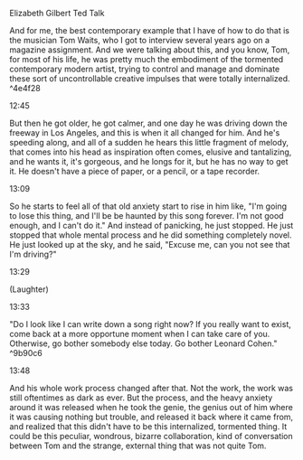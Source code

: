 Elizabeth Gilbert Ted Talk

And for me, the best contemporary example that I have of how to do that is the musician Tom Waits, who I got to interview several years ago on a magazine assignment. And we were talking about this, and you know, Tom, for most of his life, he was pretty much the embodiment of the tormented contemporary modern artist, trying to control and manage and dominate these sort of uncontrollable creative impulses that were totally internalized.  ^4e4f28

12:45

But then he got older, he got calmer, and one day he was driving down the freeway in Los Angeles, and this is when it all changed for him. And he's speeding along, and all of a sudden he hears this little fragment of melody, that comes into his head as inspiration often comes, elusive and tantalizing, and he wants it, it's gorgeous, and he longs for it, but he has no way to get it. He doesn't have a piece of paper, or a pencil, or a tape recorder. 

13:09

So he starts to feel all of that old anxiety start to rise in him like, "I'm going to lose this thing, and I'll be be haunted by this song forever. I'm not good enough, and I can't do it." And instead of panicking, he just stopped. He just stopped that whole mental process and he did something completely novel. He just looked up at the sky, and he said, "Excuse me, can you not see that I'm driving?" 

13:29

(Laughter) 

13:33

"Do I look like I can write down a song right now? If you really want to exist, come back at a more opportune moment when I can take care of you. Otherwise, go bother somebody else today. Go bother Leonard Cohen."  ^9b90c6

13:48

And his whole work process changed after that. Not the work, the work was still oftentimes as dark as ever. But the process, and the heavy anxiety around it was released when he took the genie, the genius out of him where it was causing nothing but trouble, and released it back where it came from, and realized that this didn't have to be this internalized, tormented thing. It could be this peculiar, wondrous, bizarre collaboration, kind of conversation between Tom and the strange, external thing that was not quite Tom.